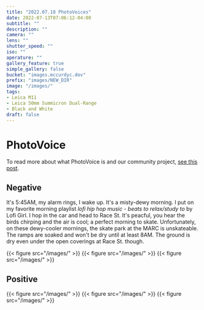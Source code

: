 ```yaml
---
title: "2022.07.18 PhotoVoices"
date: 2022-07-13T07:06:12-04:00
subtitle: ""
description: ""
camera: ""
lens: ""
shutter_speed: ""
iso: ""
aperature: ""
gallery_feature: true
simple_gallery: false
bucket: "images.mccurdyc.dev"
prefix: "images/NEW_DIR"
image: "/images/"
tags:
- Leica M11
- Leica 50mm Summicron Dual-Range
- Black and White
draft: false
---
```


# PhotoVoice

To read more about what PhotoVoice is and our community project, [see this post](/posts/2022-07-06-photovoices).

## Negative

It's 5:45AM, my alarm rings, I wake up. It's a misty-dewy morning. I put
on my favorite morning playlist _lofi hip hop music - beats to relax/study to_
by Lofi Girl. I hop in the car and head to Race St. It's peacful, you hear the
birds chirping and the air is cool; a perfect morning to skate. Unfortunately,
on these dewy-cooler mornings, the skate park at the MARC is unskateable. The ramps
are soaked and won't be dry until at least 8AM. The ground is dry even under
the open coverings at Race St. though.

{{< figure src="/images/" >}}
{{< figure src="/images/" >}}
{{< figure src="/images/" >}}


## Positive

{{< figure src="/images/" >}}
{{< figure src="/images/" >}}
{{< figure src="/images/" >}}
